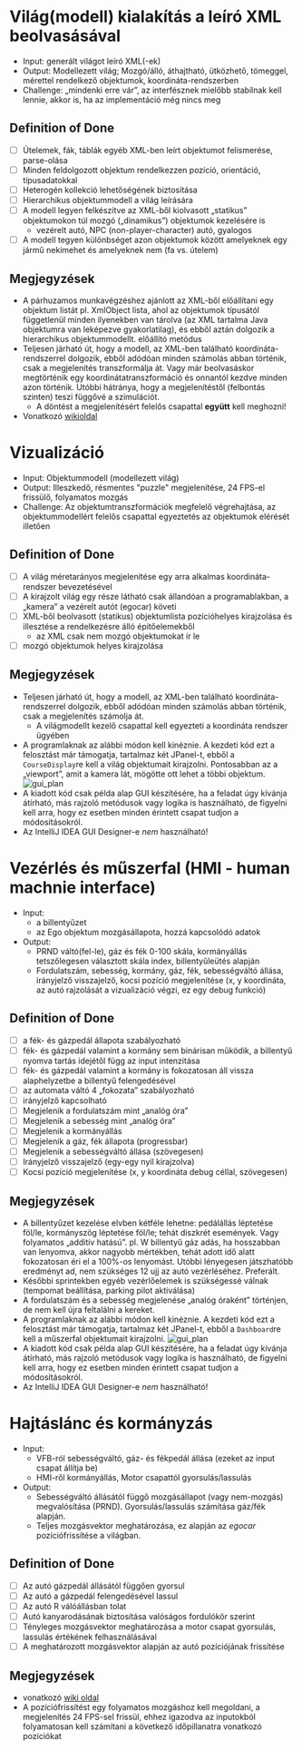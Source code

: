 # Világ(modell) kialakítás a leíró XML beolvasásával

* Input: generált világot leíró XML(-ek)
* Output: Modellezett világ; Mozgó/álló, áthajtható, ütközhető, tömeggel, mérettel rendelkező objektumok, koordináta-rendszerben
* Challenge: „mindenki erre vár”, az interfésznek mielőbb stabilnak kell lennie, akkor is, ha az implementáció még nincs meg


## Definition of Done

- [ ] Útelemek, fák, táblák egyéb XML-ben leírt objektumot felismerése, parse-olása
- [ ] Minden feldolgozott objektum rendelkezzen pozíció, orientáció, típusadatokkal
- [ ] Heterogén kollekció lehetőségének biztosítása
- [ ] Hierarchikus objektummodell a világ leírására
- [ ] A modell legyen felkészítve az XML-ből kiolvasott „statikus” objektumokon túl mozgó („dinamikus”) objektumok kezelésére is
    - vezérelt autó, NPC (non-player-character) autó, gyalogos
- [ ] A modell tegyen különbséget azon objektumok között amelyeknek egy jármű nekimehet és amelyeknek nem (fa vs. útelem)

## Megjegyzések

* A párhuzamos munkavégzéshez ajánlott az XML-ből előállítani egy objektum listát pl. XmlObject lista, ahol az objektumok típusától függetlenül minden ilyenekben van tárolva (az XML tartalma Java objektumra van leképezve gyakorlatilag), és ebből aztán dolgozik a hierarchikus objektummodellt. előállító metódus
* Teljesen járható út, hogy a modell, az XML-ben található koordináta-rendszerrel dolgozik, ebből adódóan minden számolás abban történik, csak a megjelenítés transzformálja át. Vagy már beolvasáskor megtörténik egy koordinátatranszformáció és onnantól kezdve minden azon történik. Utóbbi hátránya, hogy a megjelenítéstől (felbontás szinten) teszi függővé a szimulációt.
    * A döntést a megjelenítésért felelős csapattal **együtt** kell meghozni!
* Vonatkozó [wikioldal](https://szfmv2018-osz.github.io/handout/virtualis_vilag/)

# Vizualizáció

* Input: Objektummodell (modellezett világ)
* Output: Illeszkedő, résmentes "puzzle" megjelenítése, 24 FPS-el frissülő, folyamatos mozgás
* Challenge: Az objektumtranszformációk megfelelő végrehajtása, az objektummodellért felelős csapattal egyeztetés az objektumok elérését illetően

## Definition of Done

- [ ] A világ méretarányos megjelenítése egy arra alkalmas koordináta-rendszer bevezetésével
- [ ] A kirajzolt világ egy része látható csak állandóan a programablakban, a „kamera” a vezérelt autót (egocar) követi
- [ ] XML-ből beolvasott (statikus) objektumlista pozícióhelyes kirajzolása és illesztése a rendelkezésre álló építőelemekből
    * az XML csak nem mozgó objektumokat ír le
- [ ] mozgó objektumok helyes kirajzolása

## Megjegyzések

* Teljesen járható út, hogy a modell, az XML-ben található koordináta-rendszerrel dolgozik, ebből adódóan minden számolás abban történik, csak a megjelenítés számolja át.
    * A világmodellt kezelő csapattal kell egyezteti a koordináta rendszer ügyében
* A programlaknak az alábbi módon kell kinéznie. A kezdeti kód ezt a felosztást már támogatja, tartalmaz két JPanel-t, ebből a `CourseDisplay`re kell a világ objektumait kirajzolni. Pontosabban az a „viewport”, amit a kamera lát, mögötte ott lehet a többi objektum.
    ![gui_plan](https://raw.githubusercontent.com/SzFMV2018-Osz/handout/master/docs/images/gui_plan.png)
* A kiadott kód csak példa alap GUI készítésére, ha a feladat úgy kívánja átírható, más rajzoló metódusok vagy logika is használható, de figyelni kell arra, hogy ez esetben minden érintett csapat tudjon a módosításokról.
* Az IntelliJ IDEA GUI Designer-e *nem* használható!

# Vezérlés és műszerfal (HMI - human machnie interface)

* Input:
    * a billentyűzet
    * az Ego objektum mozgásállapota, hozzá kapcsolódó adatok
* Output:
    * PRND váltó(fel-le), gáz és fék 0-100 skála, kormányállás tetszőlegesen választott skála index, billentyűleütés alapján
    * Fordulatszám, sebesség, kormány, gáz, fék, sebességváltó állása, irányjelző visszajelző, kocsi pozíció megjelenítése (x, y koordináta, az autó rajzolását a vizualizáció végzi, ez egy debug funkció)

## Definition of Done

- [ ] a fék- és gázpedál állapota szabályozható
- [ ] fék- és gázpedál valamint a kormány sem binárisan működik, a billentyű nyomva tartás idejétől függ az input intenzitása
- [ ] fék- és gázpedál valamint a kormány is fokozatosan áll vissza alaphelyzetbe a billentyű felengedésével
- [ ] az automata váltó 4 „fokozata” szabályozható
- [ ] irányjelző kapcsolható
- [ ] Megjelenik a fordulatszám mint „analóg óra”
- [ ] Megjelenik a sebesség mint „analóg óra”
- [ ] Megjelenik a kormányállás
- [ ] Megjelenik a gáz, fék állapota (progressbar)
- [ ] Megjelenik a sebességváltó állása (szövegesen)
- [ ] Irányjelző visszajelző (egy-egy nyíl kirajzolva)
- [ ] Kocsi pozíció megjelenítése (x, y koordináta debug céllal, szövegesen)

## Megjegyzések

* A billentyűzet kezelése elvben kétféle lehetne: pedálállás léptetése föl/le, kormányszög léptetése föl/le; tehát diszkrét események. Vagy folyamatos „additív hatású”. pl. W billentyű gáz adás, ha hosszabban van lenyomva, akkor nagyobb mértékben, tehát adott idő alatt fokozatosan éri el a 100%-os lenyomást. Utóbbi lényegesen játszhatóbb eredményt ad, nem szükséges 12 ujj az autó vezérléséhez. Preferált.
* Későbbi sprintekben egyéb vezérlőelemek is szükségessé válnak (tempomat beállítása, parking pilot aktiválása)
* A fordulatszám és a sebesség megjelenése „analóg óraként” történjen, de nem kell újra feltalálni a kereket.
* A programlaknak az alábbi módon kell kinéznie. A kezdeti kód ezt a felosztást már támogatja, tartalmaz két JPanel-t, ebből a `Dashboard`re kell a műszerfal objektumait kirajzolni.
    ![gui_plan](https://raw.githubusercontent.com/SzFMV2018-Osz/handout/master/docs/images/gui_plan.png)
* A kiadott kód csak példa alap GUI készítésére, ha a feladat úgy kívánja átírható, más rajzoló metódusok vagy logika is használható, de figyelni kell arra, hogy ez esetben minden érintett csapat tudjon a módosításokról.
* Az IntelliJ IDEA GUI Designer-e *nem* használható!

# Hajtáslánc és kormányzás

* Input: 
    * VFB-ról sebességváltó, gáz- és fékpedál állása (ezeket az input csapat állítja be)
    * HMI-ről kormányállás, Motor csapattól gyorsulás/lassulás
* Output:
    * Sebességváltó állásától függő mozgásállapot (vagy nem-mozgás) megvalósítása (PRND). Gyorsulás/lassulás számítása gáz/fék alapján.
    * Teljes mozgásvektor meghatározása, ez alapján az _egocar_ pozíciófrissítése a világban.

## Definition of Done

- [ ] Az autó gázpedál állásától függően gyorsul
- [ ] Az autó a gázpedál felengedésével lassul
- [ ] Az autó R válóállásban tolat
- [ ] Autó kanyarodásának biztosítása valóságos fordulókör szerint
- [ ] Tényleges mozgásvektor meghatározása a motor csapat gyorsulás, lassulás értékének felhasználásával
- [ ] A meghatározott mozgásvektor alapján az autó pozíciójának frissítése

## Megjegyzések

* vonatkozó [wiki oldal](https://szfmv2018-osz.github.io/handout/fizika/)
* A pozíciófrissítést egy folyamatos mozgáshoz kell megoldani, a megjelenítés 24 FPS-sel frissül, ehhez igazodva az inputokból folyamatosan kell számítani a következő időpillanatra vonatkozó pozíciókat
